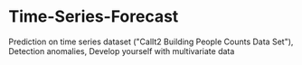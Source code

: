 # Time-Series-Forecast
Prediction on time series dataset ("CalIt2 Building People Counts Data Set"), Detection anomalies, Develop yourself with multivariate data
